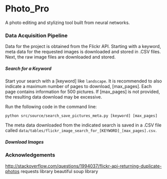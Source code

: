 # Photo_Pro
A photo editing and stylizing tool built from neural networks.

### Data Acquisition Pipeline
Data for the project is obtained from the Flickr API. Starting with a keyword, meta data for the requested images is downloaded and stored in .CSV files. Next, the raw image files are downloaded and stored.

##### Search for a Keyword
Start your search with a [keyword] like `landscape`. It is recommended to also indicate a maximum number of pages to download, [max_pages]. Each page contains information for 500 pictures. If [max_pages] is not provided, the resulting data download may be excessive.

Run the following code in the command line:
```
python src/source/search_save_pictures_meta.py [keyword] [max_pages]
```

The meta data downloaded from the indicated search is saved in a .CSV file called `data/tables/flickr_image_search_for_[KEYWORD]_[max_pages].csv`.

##### Download Images

### Acknowledgements
http://stackoverflow.com/questions/1994037/flickr-api-returning-duplicate-photos
requests library
beautiful soup library
